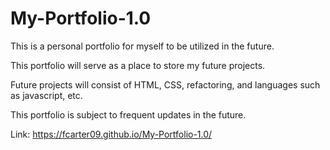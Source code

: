 # My-Portfolio-1.0

This is a personal portfolio for myself to be utilized in the future.

This portfolio will serve as a place to store my future projects.

Future projects will consist of HTML, CSS, refactoring, and languages such as javascript, etc.
 
This portfolio is subject to frequent updates in the future.

Link: https://fcarter09.github.io/My-Portfolio-1.0/
